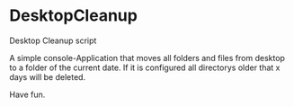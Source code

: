 # DesktopCleanup
Desktop Cleanup script

A simple console-Application that moves all folders and files from desktop to a folder of the current date.
If it is configured all directorys older that x days will be deleted.

Have fun.
